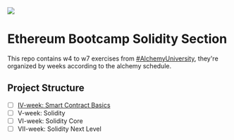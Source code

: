 <img src="https://assets-global.website-files.com/5f973c970bea5548ad4287ef/6088f4c7c34ad61ab10cdf72_horizontal-logo-onecolor-neutral-alchemy.svg">

# Ethereum Bootcamp Solidity Section
This repo contains w4 to w7 exercises from [#AlchemyUniversity](https://university.alchemy.com/), they're organized by weeks according to the alchemy schedule.

## Project Structure
- [ ] [IV-week: Smart Contract Basics](./projects/iv-week/)
- [ ] V-week: Solidity
- [ ] VI-week: Solidity Core
- [ ] VII-week: Solidity Next Level
